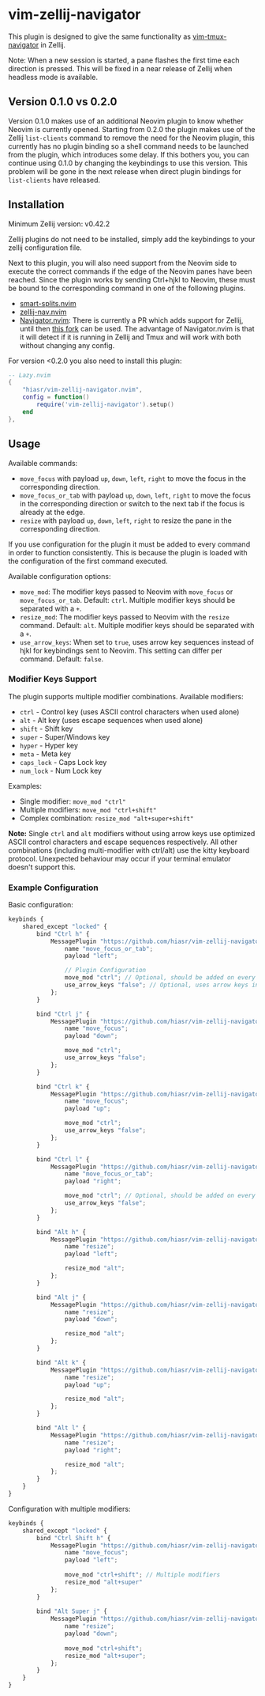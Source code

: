 # vim-zellij-navigator
This plugin is designed to give the same functionality as [vim-tmux-navigator](https://github.com/christoomey/vim-tmux-navigator) in Zellij.

Note: When a new session is started, a pane flashes the first time each direction is pressed. This will be fixed in a near release of Zellij when headless mode is available.

## Version 0.1.0 vs 0.2.0
Version 0.1.0 makes use of an additional Neovim plugin to know whether Neovim is currently opened. 
Starting from 0.2.0 the plugin makes use of the Zellij `list-clients` command to remove the need for the Neovim plugin, this currently has no plugin binding so a shell command needs to be launched from the plugin, which introduces some delay. If this bothers you, you can continue using 0.1.0 by changing the keybindings to use this version. This problem will be gone in the next release when direct plugin bindings for `list-clients` have released.

## Installation
Minimum Zellij version: v0.42.2

Zellij plugins do not need to be installed, simply add the keybindings to your zellij configuration file.

Next to this plugin, you will also need support from the Neovim side to execute the correct commands if the edge of the Neovim panes have been reached.
Since the plugin works by sending Ctrl+hjkl to Neovim, these must be bound to the corresponding command in one of the following plugins.

- [smart-splits.nvim](https://github.com/mrjones2014/smart-splits.nvim)
- [zellij-nav.nvim](https://github.com/swaits/zellij-nav.nvim)
- [Navigator.nvim](https://github.com/numToStr/Navigator.nvim): There is currently a PR which adds support for Zellij, until then [this fork](https://github.com/dynamotn/Navigator.nvim) can be used. The advantage of Navigator.nvim is that it will detect if it is running in Zellij and Tmux and will work with both without changing any config.

For version <0.2.0 you also need to install this plugin:
```lua
-- Lazy.nvim
{
    "hiasr/vim-zellij-navigator.nvim",
    config = function()
        require('vim-zellij-navigator').setup()
    end
},
```

## Usage
Available commands:
- `move_focus` with payload `up`, `down`, `left`, `right` to move the focus in the corresponding direction.
- `move_focus_or_tab` with payload `up`, `down`, `left`, `right` to move the focus in the corresponding direction or switch to the next tab if the focus is already at the edge.
- `resize` with payload `up`, `down`, `left`, `right` to resize the pane in the corresponding direction.

If you use configuration for the plugin it must be added to every command in order to function consistently. 
This is because the plugin is loaded with the configuration of the first command executed.

Available configuration options:
- `move_mod`: The modifier keys passed to Neovim with `move_focus` or `move_focus_or_tab`. Default: `ctrl`. Multiple modifier keys should be separated with a `+`.
- `resize_mod`: The modifier keys passed to Neovim with the `resize` command. Default: `alt`. Multiple modifier keys should be separated with a `+`.
- `use_arrow_keys`: When set to `true`, uses arrow key sequences instead of hjkl for keybindings sent to Neovim. This setting can differ per command. Default: `false`.

### Modifier Keys Support

The plugin supports multiple modifier combinations. Available modifiers:
- `ctrl` - Control key (uses ASCII control characters when used alone)
- `alt` - Alt key (uses escape sequences when used alone)
- `shift` - Shift key
- `super` - Super/Windows key
- `hyper` - Hyper key
- `meta` - Meta key
- `caps_lock` - Caps Lock key
- `num_lock` - Num Lock key

Examples:
- Single modifier: `move_mod "ctrl"`
- Multiple modifiers: `move_mod "ctrl+shift"`
- Complex combination: `resize_mod "alt+super+shift"`

**Note:** Single `ctrl` and `alt` modifiers without using arrow keys use optimized ASCII control characters and escape sequences respectively. All other combinations (including multi-modifier with ctrl/alt) use the kitty keyboard protocol. Unexpected behaviour may occur if your terminal emulator doesn't support this.

### Example Configuration

Basic configuration:
```javascript
keybinds {
    shared_except "locked" {
        bind "Ctrl h" {
            MessagePlugin "https://github.com/hiasr/vim-zellij-navigator/releases/download/0.3.0/vim-zellij-navigator.wasm" {
                name "move_focus_or_tab";
                payload "left";

                // Plugin Configuration
                move_mod "ctrl"; // Optional, should be added on every move command if changed.
                use_arrow_keys "false"; // Optional, uses arrow keys instead of hjkl. Should be added to every command where you want to use it.
            };
        }

        bind "Ctrl j" {
            MessagePlugin "https://github.com/hiasr/vim-zellij-navigator/releases/download/0.3.0/vim-zellij-navigator.wasm" {
                name "move_focus";
                payload "down";

                move_mod "ctrl";
                use_arrow_keys "false";
            };
        }

        bind "Ctrl k" {
            MessagePlugin "https://github.com/hiasr/vim-zellij-navigator/releases/download/0.3.0/vim-zellij-navigator.wasm" {
                name "move_focus";
                payload "up";

                move_mod "ctrl";
                use_arrow_keys "false";
            };
        }

        bind "Ctrl l" {
            MessagePlugin "https://github.com/hiasr/vim-zellij-navigator/releases/download/0.3.0/vim-zellij-navigator.wasm" {
                name "move_focus_or_tab";
                payload "right";

                move_mod "ctrl"; // Optional, should be added on every command if you want to use it
                use_arrow_keys "false";
            };
        }

        bind "Alt h" {
            MessagePlugin "https://github.com/hiasr/vim-zellij-navigator/releases/download/0.3.0/vim-zellij-navigator.wasm" {
                name "resize";
                payload "left";

                resize_mod "alt"; 
            };
        }

        bind "Alt j" {
            MessagePlugin "https://github.com/hiasr/vim-zellij-navigator/releases/download/0.3.0/vim-zellij-navigator.wasm" {
                name "resize";
                payload "down";

                resize_mod "alt";
            };
        }

        bind "Alt k" {
            MessagePlugin "https://github.com/hiasr/vim-zellij-navigator/releases/download/0.3.0/vim-zellij-navigator.wasm" {
                name "resize";
                payload "up";

                resize_mod "alt";
            };
        }

        bind "Alt l" {
            MessagePlugin "https://github.com/hiasr/vim-zellij-navigator/releases/download/0.3.0/vim-zellij-navigator.wasm" {
                name "resize";
                payload "right";

                resize_mod "alt";
            };
        }
    }
}
```

Configuration with multiple modifiers:
```javascript
keybinds {
    shared_except "locked" {
        bind "Ctrl Shift h" {
            MessagePlugin "https://github.com/hiasr/vim-zellij-navigator/releases/download/0.3.0/vim-zellij-navigator.wasm" {
                name "move_focus";
                payload "left";
                
                move_mod "ctrl+shift"; // Multiple modifiers
                resize_mod "alt+super"
            };
        }
        
        bind "Alt Super j" {
            MessagePlugin "https://github.com/hiasr/vim-zellij-navigator/releases/download/0.3.0/vim-zellij-navigator.wasm" {
                name "resize";
                payload "down";
                
                move_mod "ctrl+shift"; 
                resize_mod "alt+super";
            };
        }
    }
}
```

